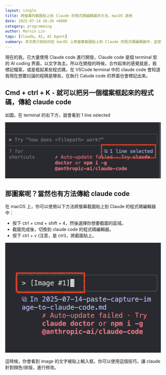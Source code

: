 ```yaml
---
layout: single
title: 將螢幕的截圖貼上到 Claude 的程式碼編輯器的方法，macOS 適用
date: 2025-07-14 16:20 +0800
category: programming
author: Marvin Lin
tags: [Claude, AI, AI Agent]
summary: 本文將介紹如何在 macOS 上將螢幕截圖貼上到 Claude 的程式碼編輯器中，並提供詳細的步驟說明。
---
```


現在的我，已大量使用 Claude code 進行開發，Claude code 是個 terminal 型的 AI coding 界面，以文字為主。所以在開發的時候，合作起來的感覺就是，我標記檔案，或是框起某些程式碼，在 VSCode terminal 中的 claude code 會知道我現在想要討論的程碼是哪些，在執行 Calude code 的界面也會標記出來。

## Cmd + ctrl + K - 就可以把另一個檔案框起來的程式碼，傳給 claude code

如圖，在 terminal 的右下方，就會看到 1 line selected

![claude-code-select-lines](/assets/programming/claude-code/claude-code-select-lines.png)

## 那圖案呢？當然也有方法傳給 claude code

在 macOS 上，你可以使用以下方法將螢幕截圖貼上到 Claude 的程式碼編輯器中：

- 按下 ctrl + cmd + shift + 4，然後選擇你想要截圖的區域。
- 截圖完成後，切換到 claude code 的程式碼編輯器。
- 按下 ctrl + v (注意，是 ctrl)，將截圖貼上。

![claude-code-paste-image](/assets/programming/claude-code/claude-code-screen-capture.png)

這時候，你會看到 image 的文字被貼上輸入框，你可以使用這個技巧，讓 claude 針對顏色/排版，進行修改。